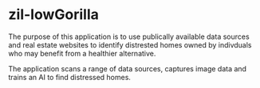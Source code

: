 # zil-lowGorilla

The purpose of this application is to use publically available data sources and real estate websites to identify distrested homes owned by indivduals who may benefit from a healthier alternative. 

The application scans a range of data sources, captures image data and trains an AI to find distressed homes. 
